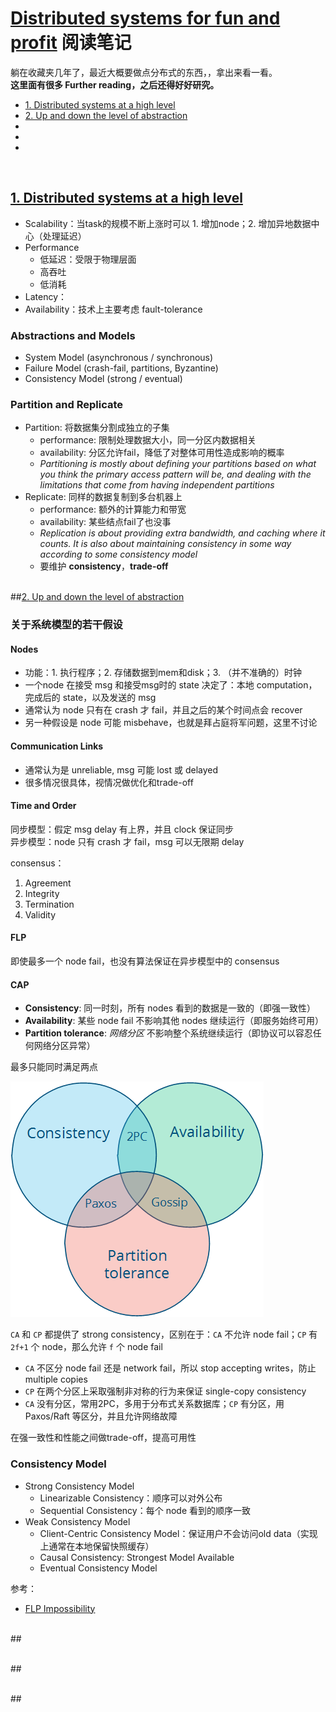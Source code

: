 # [Distributed systems for fun and profit](http://book.mixu.net/distsys/index.html) 阅读笔记

躺在收藏夹几年了，最近大概要做点分布式的东西，，拿出来看一看。   
**这里面有很多 Further reading，之后还得好好研究。**

- [1. Distributed systems at a high level](#1)
- [2. Up and down the level of abstraction](#2)
- [](#3)
- [](#4)
- [](#5)

&nbsp;   
<a id="1"></a>
## [1. Distributed systems at a high level](http://book.mixu.net/distsys/intro.html)

- Scalability：当task的规模不断上涨时可以 1. 增加node；2. 增加异地数据中心（处理延迟）
- Performance
  - 低延迟：受限于物理层面
  - 高吞吐
  - 低消耗
- Latency：
- Availability：技术上主要考虑 fault-tolerance

### Abstractions and Models

- System Model (asynchronous / synchronous)
- Failure Model (crash-fail, partitions, Byzantine)
- Consistency Model (strong / eventual)

### Partition and Replicate

- Partition: 将数据集分割成独立的子集
  - performance: 限制处理数据大小，同一分区内数据相关
  - availability: 分区允许fail，降低了对整体可用性造成影响的概率
  - *Partitioning is mostly about defining your partitions based on what you think the primary access pattern will be, and dealing with the limitations that come from having independent partitions*
- Replicate: 同样的数据复制到多台机器上
  - performance: 额外的计算能力和带宽
  - availability: 某些结点fail了也没事
  - *Replication is about providing extra bandwidth, and caching where it counts. It is also about maintaining consistency in some way according to some consistency model*
  - 要维护 **consistency**，**trade-off**


&nbsp;   
<a id="2"></a>
##[2. Up and down the level of abstraction](http://book.mixu.net/distsys/abstractions.html)

### 关于系统模型的若干假设

#### Nodes
- 功能：1. 执行程序；2. 存储数据到mem和disk；3. （并不准确的）时钟
- 一个node 在接受 msg 和接受msg时的 state 决定了：本地 computation，完成后的 state，以及发送的 msg
- 通常认为 node 只有在 crash 才 fail，并且之后的某个时间点会 recover
- 另一种假设是 node 可能 misbehave，也就是拜占庭将军问题，这里不讨论

#### Communication Links
- 通常认为是 unreliable, msg 可能 lost 或 delayed
- 很多情况很具体，视情况做优化和trade-off

#### Time and Order
同步模型：假定 msg delay 有上界，并且 clock 保证同步   
异步模型：node 只有 crash 才 fail，msg 可以无限期 delay

consensus：
1. Agreement
2. Integrity
3. Termination
4. Validity

#### FLP
即使最多一个 node fail，也没有算法保证在异步模型中的 consensus

#### CAP
- **Consistency**: 同一时刻，所有 nodes 看到的数据是一致的（即强一致性）
- **Availability**: 某些 node fail 不影响其他 nodes 继续运行（即服务始终可用）
- **Partition tolerance**: *网络分区* 不影响整个系统继续运行（即协议可以容忍任何网络分区异常）

最多只能同时满足两点

![](assets/CAP.png)

`CA` 和 `CP` 都提供了 strong consistency，区别在于：`CA` 不允许 node fail；`CP` 有 `2f+1` 个 node，那么允许 `f` 个 node fail

- `CA` 不区分 node fail 还是 network fail，所以 stop accepting writes，防止 multiple copies
- `CP` 在两个分区上采取强制非对称的行为来保证 single-copy consistency
- `CA` 没有分区，常用2PC，多用于分布式关系数据库；`CP` 有分区，用 Paxos/Raft 等区分，并且允许网络故障

在强一致性和性能之间做trade-off，提高可用性

### Consistency Model

- Strong Consistency Model
  - Linearizable Consistency：顺序可以对外公布
  - Sequential Consistency：每个 node 看到的顺序一致
- Weak Consistency Model
  - Client-Centric Consistency Model：保证用户不会访问old data（实现上通常在本地保留快照缓存）
  - Causal Consistency: Strongest Model Available
  - Eventual Consistency Model

参考：

- [FLP Impossibility](https://blog.csdn.net/chen77716/article/details/27963079)


&nbsp;   
<a id="3"></a>
##[]()



&nbsp;   
<a id="4"></a>
##[]()



&nbsp;   
<a id="5"></a>
##[]()

